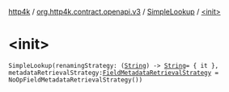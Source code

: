 [http4k](../../index.md) / [org.http4k.contract.openapi.v3](../index.md) / [SimpleLookup](index.md) / [&lt;init&gt;](./-init-.md)

# &lt;init&gt;

`SimpleLookup(renamingStrategy: (`[`String`](https://kotlinlang.org/api/latest/jvm/stdlib/kotlin/-string/index.html)`) -> `[`String`](https://kotlinlang.org/api/latest/jvm/stdlib/kotlin/-string/index.html)` = { it }, metadataRetrievalStrategy: `[`FieldMetadataRetrievalStrategy`](../-field-metadata-retrieval-strategy.md)` = NoOpFieldMetadataRetrievalStrategy())`